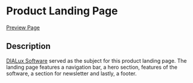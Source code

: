 # Product Landing Page

[Preview Page](https://product-landing-page-psi-eight.vercel.app/)

## Description

[DIALux Software](https://www.dialux.com/en-GB/) served as the subject for this product landing page. The landing page features a navigation bar, a hero section, features of the software, a section for newsletter and lastly, a footer.
